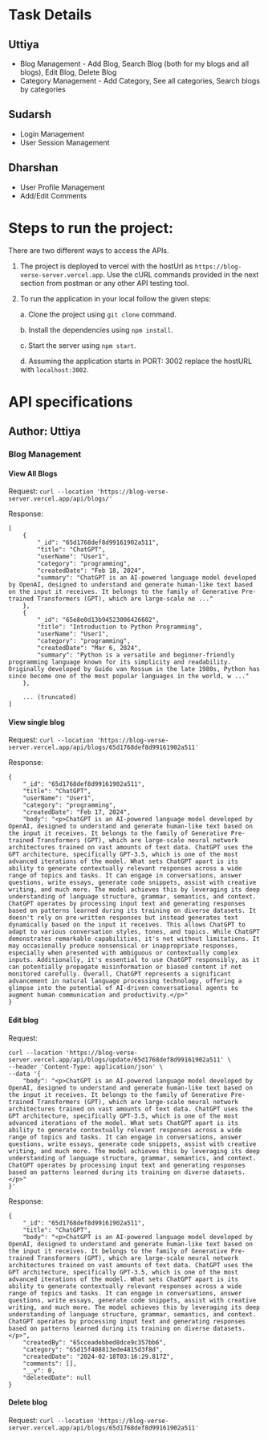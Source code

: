 # Task Details
## Uttiya
   - Blog Management - Add Blog, Search Blog (both for my blogs and all blogs), Edit Blog, Delete Blog
   - Category Management - Add Category, See all categories, Search blogs by categories
## Sudarsh
   - Login Management
   - User Session Management
## Dharshan
   - User Profile Management
   - Add/Edit Comments 

# Steps to run the project:

There are two different ways to access the APIs.

1. The project is deployed to vercel with the hostUrl as `https://blog-verse-server.vercel.app`. Use the cURL commands provided in the next section from postman or any other API testing tool.
2. To run the application in your local follow the given steps:

   a. Clone the project using `git clone` command.

   b. Install the dependencies using `npm install`.

   c. Start the server using `npm start`.

   d. Assuming the application starts in PORT: 3002 replace the hostURL with `localhost:3002`.

# API specifications

## Author: Uttiya

### Blog Management

#### View All Blogs

Request: `curl --location 'https://blog-verse-server.vercel.app/api/blogs/'`

Response: 

```
[
    {
        "_id": "65d1768def8d99161902a511",
        "title": "ChatGPT",
        "userName": "User1",
        "category": "programming",
        "createdDate": "Feb 18, 2024",
        "summary": "ChatGPT is an AI-powered language model developed by OpenAI, designed to understand and generate human-like text based on the input it receives. It belongs to the family of Generative Pre-trained Transformers (GPT), which are large-scale ne ..."
    },
    {
        "_id": "65e8e0d13b94523006426602",
        "title": "Introduction to Python Programming",
        "userName": "User1",
        "category": "programming",
        "createdDate": "Mar 6, 2024",
        "summary": "Python is a versatile and beginner-friendly programming language known for its simplicity and readability. Originally developed by Guido van Rossum in the late 1980s, Python has since become one of the most popular languages in the world, w ..."
    },
    
    ... (truncated)
]
```

#### View single blog

Request: `curl --location 'https://blog-verse-server.vercel.app/api/blogs/65d1768def8d99161902a511'`

Response:
```
{
    "_id": "65d1768def8d99161902a511",
    "title": "ChatGPT",
    "userName": "User1",
    "category": "programming",
    "createdDate": "Feb 17, 2024",
    "body": "<p>ChatGPT is an AI-powered language model developed by OpenAI, designed to understand and generate human-like text based on the input it receives. It belongs to the family of Generative Pre-trained Transformers (GPT), which are large-scale neural network architectures trained on vast amounts of text data. ChatGPT uses the GPT architecture, specifically GPT-3.5, which is one of the most advanced iterations of the model. What sets ChatGPT apart is its ability to generate contextually relevant responses across a wide range of topics and tasks. It can engage in conversations, answer questions, write essays, generate code snippets, assist with creative writing, and much more. The model achieves this by leveraging its deep understanding of language structure, grammar, semantics, and context. ChatGPT operates by processing input text and generating responses based on patterns learned during its training on diverse datasets. It doesn't rely on pre-written responses but instead generates text dynamically based on the input it receives. This allows ChatGPT to adapt to various conversation styles, tones, and topics. While ChatGPT demonstrates remarkable capabilities, it's not without limitations. It may occasionally produce nonsensical or inappropriate responses, especially when presented with ambiguous or contextually complex inputs. Additionally, it's essential to use ChatGPT responsibly, as it can potentially propagate misinformation or biased content if not monitored carefully. Overall, ChatGPT represents a significant advancement in natural language processing technology, offering a glimpse into the potential of AI-driven conversational agents to augment human communication and productivity.</p>"
}
```

#### Edit blog

Request:

```
curl --location 'https://blog-verse-server.vercel.app/api/blogs/update/65d1768def8d99161902a511' \
--header 'Content-Type: application/json' \
--data '{
    "body": "<p>ChatGPT is an AI-powered language model developed by OpenAI, designed to understand and generate human-like text based on the input it receives. It belongs to the family of Generative Pre-trained Transformers (GPT), which are large-scale neural network architectures trained on vast amounts of text data. ChatGPT uses the GPT architecture, specifically GPT-3.5, which is one of the most advanced iterations of the model. What sets ChatGPT apart is its ability to generate contextually relevant responses across a wide range of topics and tasks. It can engage in conversations, answer questions, write essays, generate code snippets, assist with creative writing, and much more. The model achieves this by leveraging its deep understanding of language structure, grammar, semantics, and context. ChatGPT operates by processing input text and generating responses based on patterns learned during its training on diverse datasets.</p>"
}'
```

Response:

```
{
    "_id": "65d1768def8d99161902a511",
    "title": "ChatGPT",
    "body": "<p>ChatGPT is an AI-powered language model developed by OpenAI, designed to understand and generate human-like text based on the input it receives. It belongs to the family of Generative Pre-trained Transformers (GPT), which are large-scale neural network architectures trained on vast amounts of text data. ChatGPT uses the GPT architecture, specifically GPT-3.5, which is one of the most advanced iterations of the model. What sets ChatGPT apart is its ability to generate contextually relevant responses across a wide range of topics and tasks. It can engage in conversations, answer questions, write essays, generate code snippets, assist with creative writing, and much more. The model achieves this by leveraging its deep understanding of language structure, grammar, semantics, and context. ChatGPT operates by processing input text and generating responses based on patterns learned during its training on diverse datasets.</p>",
    "createdBy": "65cceadebbed8dce9c357bb6",
    "category": "65d15f408813ede4815d3f8d",
    "createdDate": "2024-02-18T03:16:29.817Z",
    "comments": [],
    "__v": 0,
    "deletedDate": null
}
```

#### Delete blog

Request: `curl --location 'https://blog-verse-server.vercel.app/api/blogs/65d1768def8d99161902a511'`